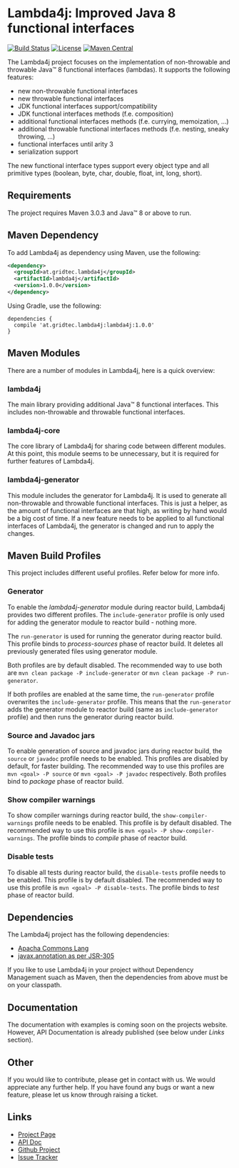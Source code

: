 # Lambda4j: Improved Java 8 functional interfaces

[![Build Status](https://travis-ci.org/gridtec/lambda4j.svg?branch=master)](https://travis-ci.org/gridtec/lambda4j)
[![License](https://img.shields.io/badge/license-Apache_2-blue.svg)](https://www.apache.org/licenses/LICENSE-2.0)
[![Maven Central](https://maven-badges.herokuapp.com/maven-central/at.gridtec.lambda4j/lambda4j/badge.png)](https://maven-badges.herokuapp.com/maven-central/at.gridtec.lambda4j/lambda4j)

The Lambda4j project focuses on the implementation of non-throwable and throwable Java&trade; 8 functional interfaces (lambdas). It supports the following features:

* new non-throwable functional interfaces
* new throwable functional interfaces
* JDK functional interfaces support/compatibility
* JDK functional interfaces methods (f.e. composition)
* additional functional interfaces methods (f.e. currying, memoization, ...)
* additional throwable functional interfaces methods (f.e. nesting, sneaky throwing, ...)
* functional interfaces until arity 3
* serialization support

The new functional interface types support every object type and all primitive types (boolean, byte, char, double, float, int, long, short).

## Requirements

The project requires Maven 3.0.3 and Java&trade; 8 or above to run.

## Maven Dependency

To add Lambda4j as dependency using Maven, use the following:

```xml
<dependency>
  <groupId>at.gridtec.lambda4j</groupId>
  <artifactId>lambda4j</artifactId>
  <version>1.0.0</version>
</dependency>
```

Using Gradle, use the following:

```
dependencies {
  compile 'at.gridtec.lambda4j:lambda4j:1.0.0'
}
```

## Maven Modules

There are a number of modules in Lambda4j, here is a quick overview:

### lambda4j

The main library providing additional Java&trade; 8 functional interfaces. This
includes non-throwable and throwable functional interfaces.

### lambda4j-core

The core library of Lambda4j for sharing code between different modules. At this point,
this module seems to be unnecessary, but it is required for further features of Lambda4j.

### lambda4j-generator

This module includes the generator for Lambda4j. It is used to generate all
non-throwable and throwable functional interfaces. This is just a helper, as the
amount of functional interfaces are that high, as writing by hand would be a big
cost of time. If a new feature needs to be applied to all functional interfaces
of Lambda4j, the generator is changed and run to apply the changes.

## Maven Build Profiles

This project includes different useful profiles. Refer below for more info.

### Generator

To enable the *lambda4j-generator* module during reactor build, Lambda4j provides
two different profiles. The `include-generator` profile is only used for adding
the generator module to reactor build - nothing more.

The `run-generator` is used for running the generator during reactor build. This
profile binds to *process-sources* phase of reactor build. It deletes all previously
generated files using generator module.

Both profiles are by default disabled. The recommended way to use both are
`mvn clean package -P include-generator` or `mvn clean package -P run-generator`.

If both profiles are enabled at the same time, the `run-generator` profile overwrites
the `include-generator` profile. This means that the `run-generator` adds the generator
module to reactor build (same as `include-generator` profile) and then runs the
generator during reactor build.

### Source and Javadoc jars

To enable generation of source and javadoc jars during reactor build, the `source`
or `javadoc` profile needs to be enabled. This profiles are disabled by default,
for faster building. The recommended way to use this profiles are `mvn <goal> -P source`
or `mvn <goal> -P javadoc` respectively. Both profiles bind to *package* phase of
reactor build.

### Show compiler warnings

To show compiler warnings during reactor build, the `show-compiler-warnings` profile
needs to be enabled. This profile is by default disabled. The recommended way to
use this profile is `mvn <goal> -P show-compiler-warnings`. The profile binds to
*compile* phase of reactor build.

### Disable tests

To disable all tests during reactor build, the `disable-tests` profile needs to
be enabled. This profile is by default disabled. The recommended way to use this
profile is `mvn <goal> -P disable-tests`. The profile binds to *test* phase of
reactor build.

## Dependencies

The Lambda4j project has the following dependencies:

 * [Apacha Commons Lang](https://commons.apache.org/proper/commons-lang/)
 * [javax.annotation as per JSR-305](http://findbugs.sourceforge.net/)

If you like to use Lambda4j in your project without Dependency Management suach as Maven, then the dependencies from above must be on your classpath.

## Documentation

The documentation with examples is coming soon on the projects website. However, API Documentation is already published (see below under *Links* section).

## Other

If you would like to contribute, please get in contact with us. We would appreciate any further help. If you have found any bugs or want a new feature, please let us know through raising a ticket.

## Links
* [Project Page](http://www.gridtec.at/category/projects/lambda4j)
* [API Doc](http://doc.gridtec.at/lambda4j/latest)
* [Github Project](https://github.com/gridtec/lambda4j)
* [Issue Tracker](https://github.com/gridtec/lambda4j/issues)
